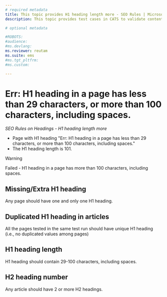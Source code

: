 ```yaml
---
# required metadata
title: This topic provides H1 heading length more - SEO Rules | Microsoft Docs
description: This topic provides test cases in CATS to validate content with SEO rules - H1 heading length more

# optional metadata

#ROBOTS:
#audience:
#ms.devlang:
ms.reviewer: reutam
ms.suite: ems
#ms.tgt_pltfrm:
#ms.custom:

---
```

# Err: H1 heading in a page has less than 29 characters, or more than 100 characters, including spaces.

*SEO Rules on Headings - H1 heading length more*
- Page with H1 heading "Err: H1 heading in a page has less than 29 characters, or more than 100 characters, including spaces."
- The H1 heading length is 101.

> [!WARNING] 
> Failed - H1 heading in a page has  more than 100 characters, including spaces.

## Missing/Extra H1 heading
Any page should have one and only one H1 heading.
## Duplicated H1 heading in articles
All the pages tested in the same test run should have unique H1 heading (i.e., no duplicated values among pages)
## H1 heading length
H1 heading should contain 29-100 characters, including spaces.
## H2 heading number
Any article should have 2 or more H2 headings.
